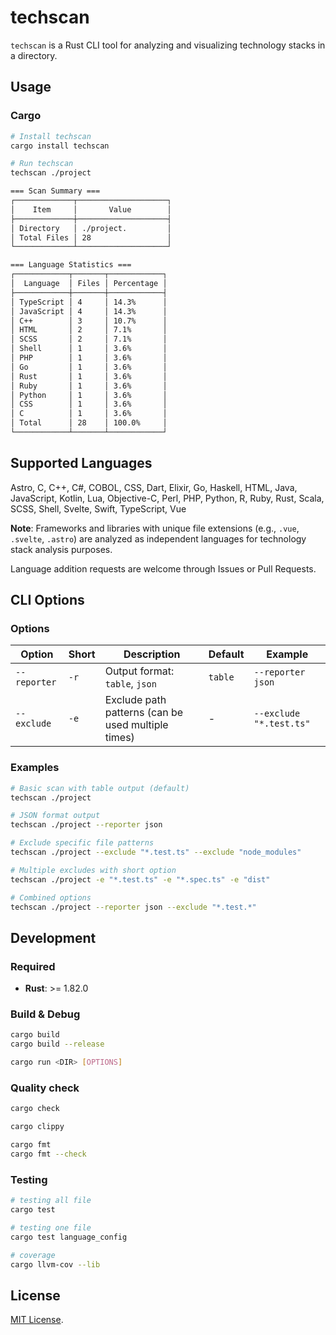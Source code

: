 # techscan

`techscan` is a Rust CLI tool for analyzing and visualizing technology stacks in a directory.

## Usage

### Cargo

```bash
# Install techscan
cargo install techscan

# Run techscan
techscan ./project

=== Scan Summary ===
┌─────────────┬────────────────────┐
│    Item     │       Value        │
├─────────────┼────────────────────┤
│ Directory   │ ./project.         │
│ Total Files │ 28                 │
└─────────────┴────────────────────┘

=== Language Statistics ===
┌────────────┬───────┬────────────┐
│  Language  │ Files │ Percentage │
├────────────┼───────┼────────────┤
│ TypeScript │ 4     │ 14.3%      │
│ JavaScript │ 4     │ 14.3%      │
│ C++        │ 3     │ 10.7%      │
│ HTML       │ 2     │ 7.1%       │
│ SCSS       │ 2     │ 7.1%       │
│ Shell      │ 1     │ 3.6%       │
│ PHP        │ 1     │ 3.6%       │
│ Go         │ 1     │ 3.6%       │
│ Rust       │ 1     │ 3.6%       │
│ Ruby       │ 1     │ 3.6%       │
│ Python     │ 1     │ 3.6%       │
│ CSS        │ 1     │ 3.6%       │
│ C          │ 1     │ 3.6%       │
│ Total      │ 28    │ 100.0%     │
└────────────┴───────┴────────────┘
```

## Supported Languages

Astro, C, C++, C#, COBOL, CSS, Dart, Elixir, Go, Haskell, HTML, Java, JavaScript, Kotlin, Lua, Objective-C, Perl, PHP, Python, R, Ruby, Rust, Scala, SCSS, Shell, Svelte, Swift, TypeScript, Vue

**Note**: Frameworks and libraries with unique file extensions (e.g., `.vue`, `.svelte`, `.astro`) are analyzed as independent languages for technology stack analysis purposes.

Language addition requests are welcome through Issues or Pull Requests.

## CLI Options

### Options

| Option | Short | Description | Default | Example |
|--------|-------|-------------|---------|---------|
| `--reporter` | `-r` | Output format: `table`, `json` | `table` | `--reporter json` |
| `--exclude` | `-e` | Exclude path patterns (can be used multiple times) | - | `--exclude "*.test.ts"` |

### Examples

```bash
# Basic scan with table output (default)
techscan ./project

# JSON format output
techscan ./project --reporter json

# Exclude specific file patterns
techscan ./project --exclude "*.test.ts" --exclude "node_modules"

# Multiple excludes with short option
techscan ./project -e "*.test.ts" -e "*.spec.ts" -e "dist"

# Combined options
techscan ./project --reporter json --exclude "*.test.*"
```

## Development

### Required

- **Rust**: >= 1.82.0

### Build & Debug

```bash
cargo build
cargo build --release

cargo run <DIR> [OPTIONS]
```

### Quality check

```bash
cargo check

cargo clippy

cargo fmt
cargo fmt --check
```

### Testing

```bash
# testing all file
cargo test

# testing one file
cargo test language_config

# coverage
cargo llvm-cov --lib
```

## License

[MIT License](LICENSE).
